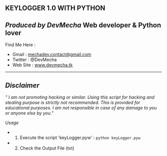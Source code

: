 KEYLOGGER 1.0 WITH PYTHON
---------------------------------------------------
_Produced by DevMecha_ Web developer & Python lover
----------------------------------------------------
Find Me Here : 
- Gmail : mechadev.contact@gmail.com
- Twitter : @DevMecha
- Web Site : www.devmecha.tk
----------------------------------------------------

_Disclaimer_
------------
_" I am not promoting hacking or similar. Using this script for hacking and stealing purpose is strictly not recommended. This is provided for educational purposes. I am not responsible in case of any damage to you or anyone else by you."_

_Usage_
-    1. Execute the script 'keyLogger.pyw' :
    ```
        python keyLogger.pyw
    ```
-    2. Check the Output File (txt)

	